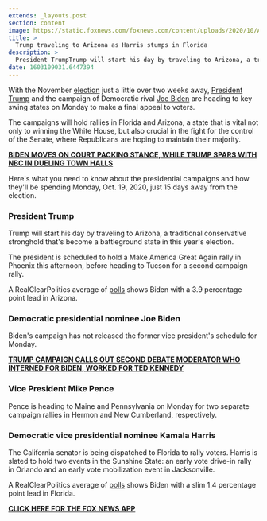 ```yaml
--- 
extends: _layouts.post 
section: content 
image: https://static.foxnews.com/foxnews.com/content/uploads/2020/10/AP20292679324003.jpg 
title: > 
  Trump traveling to Arizona as Harris stumps in Florida 
description: > 
  President TrumpTrump will start his day by traveling to Arizona, a traditional conservative stronghold that's become a battleground state in this year's election.The president is scheduled to hold a Make America Great Again rally in Phoenix this afternoon, before heading to Tucson for a second campaign rally.Democratic vice presidential nominee Kamala HarrisThe California senator is being dispatched to Florida to rally voters.Harris is slated to hold two events in the Sunshine State: an early vote drive-in rally in Orlando and an early vote mobilization event in Jacksonville.A RealClearPolitics average of polls shows Biden with a slim 1.4 percentage point lead in Florida. 
date: 1603109031.6447394 
--- 
```

<div><p class="speakable">With the November <a href="https://www.foxnews.com/category/politics/elections" rel="noopener noreferrer" target="_blank">election</a>&#160;just a little over two weeks away,&#160;<a href="https://www.foxnews.com/category/person/donald-trump" target="_blank">President Trump</a>&#160;and the campaign of Democratic rival&#160;<a href="https://www.foxnews.com/category/person/joe-biden" target="_blank">Joe Biden</a>&#160;are&#160;heading to&#160;key swing&#160;states on Monday to make a&#160;final appeal&#160;to voters.&#160;</p><p class="ad gam"></p><p class="ad gam"></p><p class="ad gam"></p><p class="speakable">The campaigns will hold rallies in Florida&#160;and Arizona, a state&#160;that is&#160;vital&#160;not only to winning the White House, but also crucial in the fight for the control of the Senate, where Republicans are hoping to maintain their majority.&#160;</p><p><strong><a href="https://www.foxnews.com/politics/trump-biden-dueling-town-halls" target="_blank">BIDEN MOVES ON COURT PACKING STANCE, WHILE TRUMP SPARS WITH NBC IN DUELING TOWN HALLS</a></strong></p><p>Here's what you need to know about the presidential campaigns and&#160;how they'll be spending Monday, Oct. 19, 2020, just 15&#160;days away from the election.</p><p class="ad gam"></p><h3>President Trump</h3><p>Trump will start his day by&#160;traveling to Arizona, a traditional conservative stronghold that's become a battleground state in this year's election.&#160;</p><p class="ad gam"></p><p>The president is scheduled to hold a Make America Great Again rally in Phoenix this afternoon, before heading&#160;to Tucson for a second campaign rally.&#160;</p><p>A RealClearPolitics average of <a href="https://www.realclearpolitics.com/epolls/2020/president/fl/florida_trump_vs_biden-6841.html" target="_blank">polls</a> shows Biden with a 3.9&#160;percentage point lead in Arizona.</p><p class="ad gam"></p><h3>Democratic presidential nominee Joe Biden</h3><p>Biden's campaign has not released the former vice president's schedule for Monday.&#160;</p><p class="ad gam"></p><p><strong><a href="https://www.foxnews.com/media/moderator-for-second-presidential-debate-interned-for-biden-worked-for-ted-kennedy">TRUMP CAMPAIGN CALLS OUT SECOND DEBATE MODERATOR WHO INTERNED FOR BIDEN, WORKED FOR TED KENNEDY</a></strong></p><p class="ad gam"></p><h3>Vice President Mike Pence</h3><p>Pence is heading to Maine and Pennsylvania on Monday for two separate campaign rallies in Hermon and New Cumberland, respectively.&#160;</p><p class="ad gam"></p><h3>Democratic vice presidential nominee Kamala Harris</h3><p>The California senator is being dispatched to Florida to rally voters.&#160;Harris is slated to hold two events in the Sunshine State: an early vote drive-in rally in Orlando&#160;and an early vote mobilization event in Jacksonville.&#160;</p><p>A RealClearPolitics average of <a href="https://www.realclearpolitics.com/epolls/2020/president/fl/florida_trump_vs_biden-6841.html" target="_blank">polls</a> shows Biden with a slim 1.4&#160;percentage point lead in Florida.&#160;</p><p><strong><a href="https://www.foxnews.com/apps-products">CLICK HERE FOR THE FOX NEWS APP</a></strong></p><p class="ad gam"></p><p class="ad gam"></p></div>